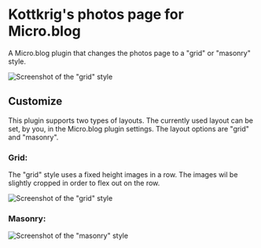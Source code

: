 # Kottkrig's photos page for Micro.blog

A Micro.blog plugin that changes the photos page to a "grid" or "masonry" style.

![Screenshot of the "grid" style](https://github.com/kottkrig/microdotblog-photos-page/blob/main/docs/screenshot-grid.png)

## Customize

This plugin supports two types of layouts. The currently used layout can be set, by you, in the Micro.blog plugin settings. The layout options are "grid" and "masonry".

### Grid:

The "grid" style uses a fixed height images in a row. The images wil be slightly cropped in order to flex out on the row.

![Screenshot of the "grid" style](https://github.com/kottkrig/microdotblog-photos-page/blob/main/docs/screenshot-grid.png)

### Masonry:

![Screenshot of the "masonry" style](https://github.com/kottkrig/microdotblog-photos-page/blob/main/docs/screenshot-masonry.png)
